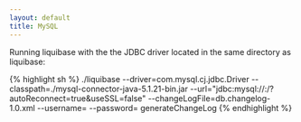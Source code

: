 ```yaml
---
layout: default
title: MySQL
---
```


Running liquibase with the the JDBC driver located in the same directory as liquibase:

{% highlight sh %}
./liquibase
  --driver=com.mysql.cj.jdbc.Driver
  --classpath=./mysql-connector-java-5.1.21-bin.jar 
  --url="jdbc:mysql://<IP OR HOSTNAME>:<PORT>/<SCHEMA NAME>?autoReconnect=true&amp;useSSL=false" 
  --changeLogFile=db.changelog-1.0.xml 
  --username=<MYSQL USERNAME>
  --password=<MYSQL PASSWORD>
  generateChangeLog
{% endhighlight %}
